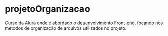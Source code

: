 # projetoOrganizacao
Curso da Alura onde é abordado o desenvolvimento Front-end, focando nos metodos de organização de arquivos utilizados no projeto.

